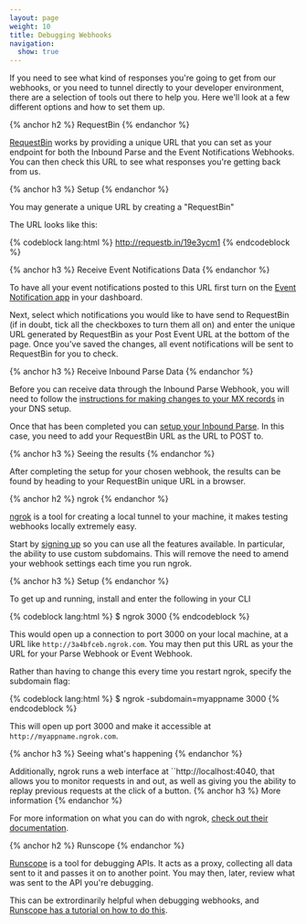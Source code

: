 ```yaml
---
layout: page
weight: 10
title: Debugging Webhooks
navigation:
  show: true
---
```


If you need to see what kind of responses you're going to get from our webhooks, or you need to tunnel directly to your developer environment, there are a selection of tools out there to help you. Here we'll look at a few different options and how to set them up.

{% anchor h2 %}
RequestBin 
{% endanchor %}

[RequestBin](http://requestb.in) works by providing a unique URL that you can set as your endpoint for both the Inbound Parse and the Event Notifications Webhooks. You can then check this URL to see what responses you're getting back from us.

{% anchor h3 %}
Setup 
{% endanchor %}

You may generate a unique URL by creating a "RequestBin"

The URL looks like this:

{% codeblock lang:html %}
http://requestb.in/19e3ycm1
{% endcodeblock %}

 
{% anchor h3 %}
Receive Event Notifications Data 
{% endanchor %}

To have all your event notifications posted to this URL first turn on the [Event Notification app]({{root_url}}/Apps/event_notification.html) in your dashboard.

Next, select which notifications you would like to have send to RequestBin (if in doubt, tick all the checkboxes to turn them all on) and enter the unique URL generated by RequestBin as your Post Event URL at the bottom of the page. Once you've saved the changes, all event notifications will be sent to RequestBin for you to check.

{% anchor h3 %}
Receive Inbound Parse Data 
{% endanchor %}

Before you can receive data through the Inbound Parse Webhook, you will need to follow the [instructions for making changes to your MX records]({{root_url}}/API_Reference/Webhooks/parse.html) in your DNS setup.

Once that has been completed you can [setup your Inbound Parse](https://sendgrid.com/developer/reply). In this case, you need to add your RequestBin URL as the URL to POST to.

{% anchor h3 %}
Seeing the results 
{% endanchor %}

After completing the setup for your chosen webhook, the results can be found by heading to your RequestBin unique URL in a browser.

{% anchor h2 %}
ngrok 
{% endanchor %}

[ngrok](https://ngrok.com/) is a tool for creating a local tunnel to your machine, it makes testing webhooks locally extremely easy.

Start by [signing up](https://ngrok.com/dashboard) so you can use all the features available. In particular, the ability to use custom subdomains. This will remove the need to amend your webhook settings each time you run ngrok.

{% anchor h3 %}
Setup 
{% endanchor %}

To get up and running, install and enter the following in your CLI

{% codeblock lang:html %}
$ ngrok 3000
{% endcodeblock %}

This would open up a connection to port 3000 on your local machine, at a URL like `http://3a4bfceb.ngrok.com`. You may then put this URL as your the URL for your Parse Webhook or Event Webhook.

Rather than having to change this every time you restart ngrok, specify the subdomain flag:

{% codeblock lang:html %}
$ ngrok -subdomain=myappname 3000
{% endcodeblock %}

This will open up port 3000 and make it accessible at `http://myappname.ngrok.com`.

{% anchor h3 %}
Seeing what's happening 
{% endanchor %}

Additionally, ngrok runs a web interface at ``http://localhost:4040</code>, that allows you to monitor requests in and out, as well as giving you the ability to replay previous requests at the click of a button. 
{% anchor h3 %}
More information 
{% endanchor %}

For more information on what you can do with ngrok, [check out their documentation](https://ngrok.com/usage).

{% anchor h2 %}
Runscope 
{% endanchor %}

[Runscope](https://runscope.com) is a tool for debugging APIs. It acts as a proxy, collecting all data sent to it and passes it on to another point. You may then, later, review what was sent to the API you're debugging.

This can be extrordinarily helpful when debugging webhooks, and [Runscope has a tutorial on how to do this](https://www.runscope.com/provider-guide/troubleshooting-webhooks).
